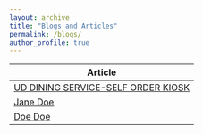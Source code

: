 ```yaml
---
layout: archive
title: "Blogs and Articles"
permalink: /blogs/
author_profile: true
---
```



| Article            |
| --------         |
| [UD DINING SERVICE-SELF ORDER KIOSK]([#](https://medium.com/@preranak1/ud-dining-service-self-order-kiosk-94c30566f5d9))  | 
| [Jane Doe](#)    |
| [Doe Doe](#)     | 
